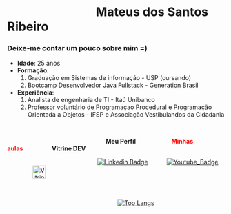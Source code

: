 # &nbsp;&nbsp;&nbsp;&nbsp;&nbsp;&nbsp;&nbsp;&nbsp;&nbsp;&nbsp;&nbsp;&nbsp;&nbsp;&nbsp;&nbsp;&nbsp;&nbsp;&nbsp;&nbsp;&nbsp;&nbsp;&nbsp;&nbsp;&nbsp;&nbsp;&nbsp;&nbsp;&nbsp;&nbsp;&nbsp;&nbsp;Mateus dos Santos Ribeiro

### Deixe-me contar um pouco sobre mim =)
* **Idade**: 25 anos
* **Formação**: 
    1. Graduação em Sistemas de informação - USP (cursando)
    2. Bootcamp Desenvolvedor Java Fullstack - Generation Brasil
* **Experiência**: 
    1. Analista de engenharia de TI - Itaú Unibanco
    2. Professor voluntário de Programaçao Procedural e Programação Orientada a Objetos - IFSP e Associação Vestibulandos da Cidadania
 
<br>


&nbsp;&nbsp;&nbsp;&nbsp;&nbsp;&nbsp;&nbsp;&nbsp;&nbsp;&nbsp;&nbsp;&nbsp;&nbsp;&nbsp;&nbsp;&nbsp;&nbsp;&nbsp;&nbsp;&nbsp;&nbsp;&nbsp;&nbsp;&nbsp;&nbsp;&nbsp;&nbsp;&nbsp;&nbsp;&nbsp;&nbsp;&nbsp;&nbsp;&nbsp;&nbsp;&nbsp;&nbsp;&nbsp;&nbsp;&nbsp;&nbsp;&nbsp;&nbsp;&nbsp;&nbsp;&nbsp;&nbsp;&nbsp;&nbsp;&nbsp;&nbsp;&nbsp;&nbsp;&nbsp;&nbsp;&nbsp;&nbsp;&nbsp;**Meu Perfil**&nbsp;&nbsp;&nbsp;&nbsp;&nbsp;&nbsp;&nbsp;&nbsp;&nbsp;&nbsp;&nbsp;&nbsp;&nbsp;&nbsp;&nbsp;&nbsp;&nbsp;&nbsp;&nbsp;&nbsp; <span style="color:red">**Minhas aulas**</span>&nbsp;&nbsp;&nbsp;&nbsp;&nbsp;&nbsp;&nbsp;&nbsp;&nbsp;&nbsp;&nbsp;&nbsp;&nbsp;&nbsp;&nbsp;&nbsp;&nbsp;**Vitrine DEV**

&nbsp;&nbsp;&nbsp;&nbsp;&nbsp;&nbsp;&nbsp;&nbsp;&nbsp;&nbsp;&nbsp;&nbsp;&nbsp;&nbsp;&nbsp;&nbsp;&nbsp;&nbsp;&nbsp;&nbsp;&nbsp;&nbsp;&nbsp;&nbsp;&nbsp;&nbsp;&nbsp;&nbsp;&nbsp;&nbsp;&nbsp;&nbsp;&nbsp;&nbsp;&nbsp;&nbsp;&nbsp;&nbsp;&nbsp;&nbsp;&nbsp;&nbsp;&nbsp;&nbsp;&nbsp;&nbsp;&nbsp;&nbsp;&nbsp;&nbsp;&nbsp;&nbsp;&nbsp;[![Linkedin Badge](https://img.shields.io/badge/linkedin-%230077B5.svg?&style=for-the-badge&logo=linkedin&logoColor=white&link=https://www.linkedin.com/in/mateus-ribeiro-b104a9120/)](https://www.linkedin.com/in/mateus-ribeiro-b104a9120/)  &nbsp;&nbsp;&nbsp;&nbsp;&nbsp;&nbsp;&nbsp;&nbsp;&nbsp;&nbsp;[![Youtube_Badge](https://img.shields.io/badge/YouTube-red?style=for-the-badge&logo=youtube&logoColor=white&link=https://www.youtube.com/@programandoseufuturo/streams)](https://www.youtube.com/@programandoseufuturo/streams)&nbsp;&nbsp;&nbsp;&nbsp;&nbsp;&nbsp;&nbsp;&nbsp;&nbsp;&nbsp;&nbsp;&nbsp;&nbsp;&nbsp; <a href="https://cursos.alura.com.br/vitrinedev/mateusdossantosribeiro100"><img class="vitrine-header-logo" src="https://cursos.alura.com.br/assets/images/vitrine/logo-vitrinedev.svg" height="30" alt="Vitrine.Dev"></a>



<br>

&nbsp;&nbsp;&nbsp;&nbsp;&nbsp;&nbsp;&nbsp;&nbsp;&nbsp;&nbsp;&nbsp;&nbsp;&nbsp;&nbsp;&nbsp;&nbsp;&nbsp;&nbsp;&nbsp;&nbsp;&nbsp;&nbsp;&nbsp;&nbsp;&nbsp;&nbsp;&nbsp;&nbsp;&nbsp;&nbsp;&nbsp;&nbsp;&nbsp;&nbsp;&nbsp;&nbsp;&nbsp;&nbsp;&nbsp;&nbsp;&nbsp;&nbsp;&nbsp;&nbsp;&nbsp;&nbsp;&nbsp;&nbsp;&nbsp;&nbsp;&nbsp;&nbsp;&nbsp;&nbsp;&nbsp;&nbsp;&nbsp;&nbsp;&nbsp;&nbsp;&nbsp;&nbsp;&nbsp;&nbsp;&nbsp;[![Top Langs](https://github-readme-stats.vercel.app/api/top-langs/?username=MateusDebut&layout=compact&hide=Makefile,css,CMake,Python,html&size_weight=1&count_weight=0&langs_count=4)](https://github-readme-stats.vercel.app/api/top-langs/)



